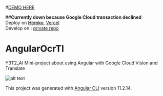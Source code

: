 #[DEMO HERE](https://angular-ocr-translation.vercel.app/)

##**Currently down because Google Cloud transaction declined** \
Deploy on ~~[Heroku](https://angular-ocr-tl.herokuapp.com/)~~, [Vercel](https://angular-ocr-translation-603lcrphk-pnvttk.vercel.app/)
<br />
Develop on : [private repo](https://github.com/pnvttk/angular-ocr-tl)

# AngularOcrTl

Y3T2_AI Mini-project about using Angular with Google Cloud Vision and Translate

![alt text](https://github.com/pnvttk/angular-ocr-tl-p/blob/main/pv.png?raw=true)

This project was generated with [Angular CLI](https://github.com/angular/angular-cli) version 11.2.14.

